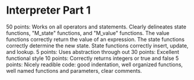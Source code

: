 # Interpreter Part 1
50 points: Works on all operators and statements. Clearly delineates state functions, "M_state" functions, and "M_value" functions. The value functions correctly return the value of an expression. The state functions correctly determine the new state. State functions correctly insert, update, and lookup.
5 points: Uses abstraction through out
30 points: Excellent functional style
10 points: Correctly returns integers or true and false
5 points: Nicely readible code: good indentation, well organized functions, well named functions and parameters, clear comments.
